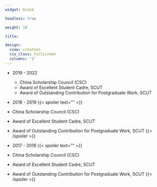 ```yaml
---
widget: blank

headless: true

weight: 10

title: 

design:
  view: citation
  css_class: fullscreen
  columns: '1'
---
```


- 2019 - 2022
  + China Scholarship Council (CSC)
  + Award of Excellent Student Cadre, SCUT
  + Award of Outstanding Contribution for Postgraduate Work, SCUT


- 2018 - 2019
{{< spoiler text="" >}}
- China Scholarship Council (CSC)
- Award of Excellent Student Cadre, SCUT
- Award of Outstanding Contribution for Postgraduate Work, SCUT
{{< /spoiler >}}

- 2017 - 2018
{{< spoiler text="" >}}
- China Scholarship Council (CSC)
- Award of Excellent Student Cadre, SCUT
- Award of Outstanding Contribution for Postgraduate Work, SCUT
{{< /spoiler >}}

